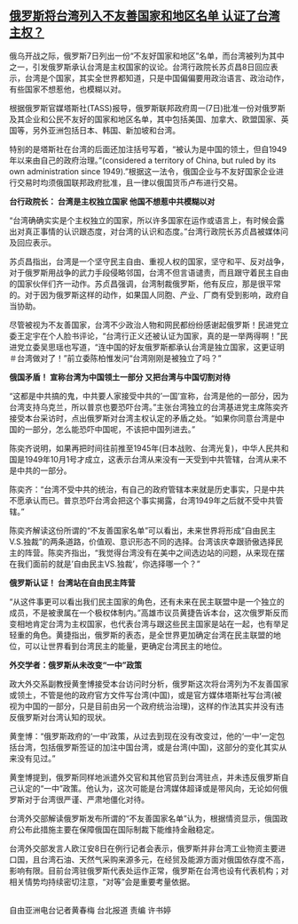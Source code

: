 <!--1646728152000-->
[俄罗斯将台湾列入不友善国家和地区名单 认证了台湾主权？](https://www.rfa.org/mandarin/yataibaodao/gangtai/hcm-03082022032838.html)
------

<p>俄乌开战之际，俄罗斯7日列出一份“不友好国家和地区”名单，而台湾被列为其中之一，引发俄罗斯承认台湾是主权国家的议论。台湾行政院长苏贞昌8日回应表示，台湾是个国家，其实全世界都知道，只是中国偏偏要用政治语言、政治动作，有些国家不想惹他，也模糊以对。</p><p>根据俄罗斯官媒塔斯社(TASS)报导，俄罗斯联邦政府周一(7日)批准一份对俄罗斯及其企业和公民不友好的国家和地区名单，其中包括美国、加拿大、欧盟国家、英国等，另外亚洲包括日本、韩国、新加坡和台湾。</p><p>特别的是塔斯社在台湾的后面还加注括号写着，“被认为是中国的领土，但自1949年以来由自己的政府治理。”(considered a territory of China, but ruled by its own administration since 1949).”根据这一法令，俄国企业与不友好国家企业进行交易时均须俄国联邦政府批准，且一律以俄国货币卢布进行交易。</p><p><strong>台行政院长： 台湾是主权独立国家 他国不想惹中共模糊以对</strong></p><p>“台湾确确实实是个主权独立的国家，所以许多国家在运作或语言上，有时候会露出对真正事情的认识跟态度，对台湾的认识和态度。”台湾行政院长苏贞昌被媒体问及回应表示。</p><p>苏贞昌指出，台湾是一个坚守民主自由、重视人权的国家，坚守和平、反对战争，对于俄罗斯用战争的武力手段侵略邻国，台湾不但言语谴责，而且跟守着民主自由的国家伙伴们齐一动作。苏贞昌强调，台湾制裁俄罗斯，他有反应，那是很平常的。对于因为俄罗斯这样的动作，如果国人同胞、产业、厂商有受到影响，政府自当协助。</p><p>尽管被视为不友善国家，台湾不少政治人物和网民都纷纷感谢起俄罗斯！民进党立委王定宇在个人脸书评论，“台湾行正义还被认证为国家，真的是一举两得啊！”民进党立委吴思瑶也写道，“连中国的好友俄罗斯都承认台湾是独立国家，这更证明 ＃台湾做对了！”前立委陈柏惟发问“台湾刚刚是被独立了吗？”</p><p><strong>俄国矛盾！ 宣称台湾为中国领土一部分 又把台湾与中国切割对待</strong></p><p>“这都是中共搞的鬼，中共要人家接受中共的’一国’宣称，台湾是他的一部分，因为台湾支持乌克兰，所以普京也要恐吓台湾。”主张台湾独立的台湾基进党主席陈奕齐接受本台采访时，点出俄罗斯对台湾主权认定的矛盾之处。“如果你同意台湾是中国的一部分，怎么能恐吓中国呢，不该把中国列进去。”</p><p>陈奕齐说明，如果再把时间往前推至1945年(日本战败、台湾光复)，中华人民共和国是1949年10月1号才成立，这表示台湾从来没有一天受到中共管辖，台湾从来不是中共的一部分。</p><p>陈奕齐：“台湾不受中共的统治，有自己的政府管辖本来就是历史事实，只是中共不愿承认而已。普京恐吓台湾会把这个事实揭露，台湾1949年之后就不受中共管辖。”</p><p>陈奕齐解读这份所谓的“不友善国家名单”可以看出，未来世界将形成“自由民主V.S.独裁”的两条道路，价值观、意识形态不同的选择。台湾该庆幸跟骄傲选择民主的阵营。陈奕齐指出，“我觉得台湾没有在美中之间选边站的问题，从来现在摆在我们面前的就是’自由民主VS.独裁’，你选择哪一个？”</p><p><strong>俄罗斯认证！ 台湾站在自由民主阵营 </strong></p><p>“从这件事更可以看出我们民主国家的角色，还有未来在民主联盟中是一个独立的成员，不是被隶属在一个极权体制内。”高雄市议员黄捷告诉本台，这次俄罗斯反而变相地肯定台湾为主权国家，也代表台湾与跟这些民主国家是站在一起，也有举足轻重的角色。黄捷指出，俄罗斯的表态，是全世界更加确定台湾在民主联盟的地位，可以让世界看到台湾民主的能量，更确定台湾民主的地位。</p><p><strong>外交学者：俄罗斯从未改变“一中”政策</strong></p><p>政大外交系副教授黄奎博接受本台访问时分析，俄罗斯这次将台湾列为不友善国家或领土，不管是他的政府官方文件写台湾(中国)，或是官方媒体塔斯社写台湾(被视为中国的一部分，只是目前由另一个政府统治治理)，这样的作法其实并没有违反俄罗斯对台湾认知的现状。</p><p>黄奎博：“俄罗斯政府的‘一中’政策，从过去到现在没有改变过，他的‘一中’一定包括台湾，包括俄罗斯签证的加注中国台湾，或是台湾(中国)，这部分的变化其实从来没有见过。”</p><p>黄奎博提到，俄罗斯同样地派遣外交官和其他官员到台湾驻点，并未违反俄罗斯自己认定的“一中”政策。他认为，这次可能是台湾媒体超译或是带风向，无论如何俄罗斯对于台湾很严谨、严肃地僵化对待。</p><p>台湾外交部解读俄罗斯发布所谓的“不友善国家名单”认为，根据情资显示，俄国政府公布此措施主要在保障俄国在国际制裁下能维持金融稳定。</p><p>台湾外交部发言人欧江安8日在例行记者会表示，俄罗斯并非台湾工业物资主要进口国，且台湾石油、天然气采购来源多元，在经贸及能源方面对俄国依存度不高，影响有限。目前台湾驻俄罗斯代表处运作正常，俄罗斯在台湾也设有代表机构；对相关情势均持续密切注意，“对等”会是重要考量依据。</p><p><br/>自由亚洲电台记者黄春梅 台北报道 责编 许书婷</p>
